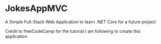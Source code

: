 # JokesAppMVC
A Simple Full-Stack Web Application to learn .NET Core for a future project

Credit to freeCodeCamp for the tutorial I am following to create this application
